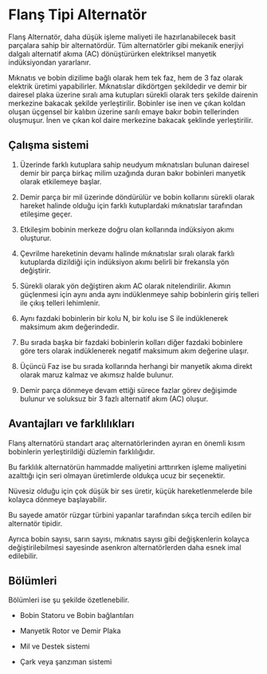 # Flanş Tipi Alternatör

Flanş Alternatör, daha düşük işleme maliyeti ile hazırlanabilecek basit parçalara sahip bir alternatördür.
Tüm alternatörler gibi mekanik enerjiyi dalgalı alternatif akıma (AC) dönüştürürken elektriksel manyetik indüksiyondan yararlanır.

Mıknatıs ve bobin dizilime bağlı olarak hem tek faz, hem de 3 faz olarak elektrik üretimi yapabilirler.
Mıknatıslar dikdörtgen şekildedir ve demir bir dairesel plaka üzerine sıralı ama kutupları sürekli olarak ters şekilde dairenin merkezine bakacak şekilde yerleştirilir.
Bobinler ise inen ve çıkan koldan oluşan üçgensel bir kalıbın üzerine sarılı emaye bakır bobin tellerinden oluşmuşur. İnen ve çıkan kol daire merkezine bakacak şeklinde yerleştirilir.

## Çalışma sistemi

1. Üzerinde farklı kutuplara sahip neudyum mıknatısları bulunan dairesel demir bir parça birkaç milim uzağında duran bakır bobinleri manyetik olarak etkilemeye başlar.

2. Demir parça bir mil üzerinde döndürülür ve bobin kollarını sürekli olarak hareket halinde olduğu için farklı kutuplardaki mıknatıslar tarafından etileşime geçer.

3. Etkileşim bobinin merkeze doğru olan kollarında indüksiyon akımı oluşturur. 

4. Çevrilme hareketinin devamı halinde mıknatıslar sıralı olarak farklı kutuplarda dizildiği için indüksiyon akımı belirli bir frekansla yön değiştirir.

5. Sürekli olarak yön değiştiren akım AC olarak nitelendirilir. Akımın güçlenmesi için aynı anda aynı indüklenmeye sahip bobinlerin giriş telleri ile çıkış telleri lehimlenir.

6. Aynı fazdaki bobinlerin bir kolu N, bir kolu ise S ile indüklenerek maksimum akım değerindedir.

7. Bu sırada başka bir fazdaki bobinlerin kolları diğer fazdaki bobinlere göre ters olarak indüklenerek negatif maksimum akım değerine ulaşır.

8. Üçüncü Faz ise bu sırada kollarında herhangi bir manyetik akıma direkt olarak maruz kalmaz ve akımsız halde bulunur.

9. Demir parça dönmeye devam ettiği sürece fazlar görev değişimde bulunur ve soluksuz bir 3 fazlı alternatif akım (AC) oluşur.

## Avantajları ve farklılıkları

Flanş alternatörü standart araç alternatörlerinden ayıran en önemli kısım bobinlerin yerleştirildiği düzlemin farklılığıdır.

Bu farklılık alternatörün hammadde maliyetini arttırırken işleme maliyetini azalttığı için seri olmayan üretimlerde oldukça ucuz bir seçenektir.


Nüvesiz olduğu için çok düşük bir ses üretir, küçük hareketlenmelerde bile kolayca dönmeye başlayabilir.

Bu sayede amatör rüzgar türbini yapanlar tarafından sıkça tercih edilen bir alternatör tipidir.

Ayrıca bobin sayısı, sarın sayısı, mıknatıs sayısı gibi değişkenlerin kolayca değiştirilebilmesi sayesinde asenkron alternatörlerden daha esnek imal edilebilir.


## Bölümleri
Bölümleri ise şu şekilde özetlenebilir.

- Bobin Statoru ve Bobin bağlantıları

- Manyetik Rotor ve Demir Plaka

- Mil ve Destek sistemi

- Çark veya şanzıman sistemi
